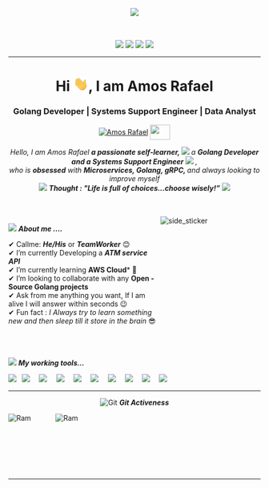 <p align="center">
 <img src="https://cdn-icons-mp4.flaticon.com/512/6172/6172518.mp4"/>
</p>
<br>


 <p align="center">
  <img src="https://img.shields.io/badge/Focus-Golang%20Backend-brightgreen" />
  <img src="https://img.shields.io/badge/Focus-Systems%20Support%2Engineer-brightgreen" />
  <img src="https://img.shields.io/badge/Lives-Kenya-success" />
  <img src="https://img.shields.io/badge/Languages-English%20%26%20Swahili-brightgreen" />
</p>
<hr>
<h1 align="center">Hi <img src="https://raw.githubusercontent.com/ABSphreak/ABSphreak/master/gifs/Hi.gif" width="30px">, I am Amos Rafael </h1>
<h3 align="center">Golang Developer | Systems Support Engineer | Data Analyst </h3>
<p align="center">
<a href="https://www.linkedin.com/in/rafael-mwenda-88832358/" target="blank"><img align="center" src="https://image.flaticon.com/icons/png/128/174/174857.png" alt="Amos Rafael" height="30" width="40" /></a>  
 <a href = "https://www.twitter.com/abuldhabi"><img align="center" src="https://cdn-icons-png.flaticon.com/128/733/733579.png" height="30" width="40" /></a>
</p>
</p>


<p align="center">
  <em>
    Hello, I am Amos Rafael 
    <b>a passionate self-learner, </b> <img src="https://github.com/TheDudeThatCode/TheDudeThatCode/blob/master/Assets/Developer.gif" width="30px"> a <b>Golang Developer and a Systems Support Engineer</b>&nbsp;<img src="https://github.com/TheDudeThatCode/TheDudeThatCode/blob/master/Assets/Designer.gif" width="36px">&nbsp,<br>who is <b>obsessed</b>
    with <b>Microservices, </b><b>Golang, </b><b>gRPC, </b> and always looking to improve myself 
  </em> 
  <br>
  <img src="https://media.giphy.com/media/gH3LO09IOiZIqePwv9/giphy.gif" width="50" /> <b><i align="center">Thought : "Life is full of choices…choose wisely!”</i></b> <img src="https://media.giphy.com/media/qjqUcgIyRjsl2/giphy.gif" width="50" />
</p>
<br><br>
<img align="right" width=200px height=200px alt="side_sticker" src="https://media.giphy.com/media/TEnXkcsHrP4YedChhA/giphy.gif" />

<img src="https://media.giphy.com/media/iY8CRBdQXODJSCERIr/giphy.gif" width="30px">&nbsp;***About me ....***

✔ Callme: ***He/His*** or ***TeamWorker*** 😊 <br>
✔ I’m currently Developing a ***ATM service API***<br>
✔ I’m currently learning **AWS Cloud***  🥰<br>
✔ I’m looking to collaborate with any **Open - Source Golang projects**<br>
✔ Ask from me anything you want, If I am alive I will answer within seconds 😉<br>
✔ Fun fact : *I Always try to learn something new and then sleep till it store in the brain* 😎<br><br><br><br>
 

<img src="https://media.giphy.com/media/iY8CRBdQXODJSCERIr/giphy.gif" width="30px">&nbsp;***My working tools...***
<p align="left">
  <code><img height="50" src="https://www.vectorlogo.zone/logos/golang/golang-official.svg"></code>
  <code> <img height="50" src="https://www.vectorlogo.zone/logos/grpcio/grpcio-ar21.svg"> </code>
  <code> <img height="50" src="https://logodix.com/logos/2106575"> </code>
  <code> <img height="50" src="https://https://logodix.com/logo/541945.png"> </code>
  <code> <img height="50" src="https://www.logolynx.com/images/logolynx/s_e3/e3e05f6953753f38d1ae12c858831455.jpeg"> </code>
  <code> <img height="50" src="https://www.vectorlogo.zone/logos/mysql/mysql-ar21.svg"> </code>
  <code> <img height="50" src="https://github.com/uannabi/-/blob/master/resource/python-icon.svg"> </code>
  <code> <img height="50" src="https://www.vectorlogo.zone/logos/jupyter/jupyter-ar21.svg"> </code>
  <code> <img height="50" src="https://upload.wikimedia.org/wikipedia/commons/thumb/e/ed/Pandas_logo.svg/768px-Pandas_logo.svg.png"> </code>
  <code> <img height="50" src="https://www.vectorlogo.zone/logos/numpy/numpy-ar21.svg"> </code>
  <hr>
  <p align="center">
 <img src="https://media.giphy.com/media/W5eoZHPpUx9sapR0eu/giphy.gif" width="30px" alt="Git"/>&nbsp;<i><b>Git Activeness</b></i></p>
 
<p><img align="left" src="https://github-readme-stats.vercel.app/api/top-langs?username=ramshadows&show_icons=true&locale=en&layout=compact&theme=chartreuse-dark" alt="Ram" /></p>
<p>&nbsp;<img align="right" src="https://github-readme-stats.vercel.app/api?username=ramshadows&show_icons=true&locale=en&theme=chartreuse-dark" alt="Ram" width="410" /></p>
<br><br><br><br><br>

<hr>





